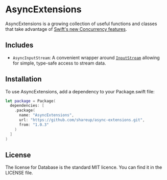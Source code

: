 # AsyncExtensions

AsyncExtensions is a growing collection of useful functions and classes that take advantage of [Swift's new Concurrency features](https://developer.apple.com/documentation/swift/swift_standard_library/concurrency).

## Includes

- `AsyncInputStream`: A convenient wrapper around [`InputStream`](https://developer.apple.com/documentation/foundation/inputstream) allowing for simple, type-safe access to stream data.

## Installation

To use AsyncExtensions, add a dependency to your Package.swift file:

```swift
let package = Package(
  dependencies: [
    .package(
      name: "AsyncExtensions",
      url: "https://github.com/shareup/async-extensions.git",
      from: "1.0.3"
    )
  ]
)
```

## License

The license for Database is the standard MIT licence. You can find it in the LICENSE file.
